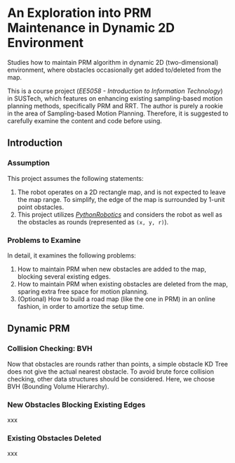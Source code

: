 # An Exploration into PRM Maintenance in Dynamic 2D Environment
Studies how to maintain PRM algorithm in dynamic 2D (two-dimensional) environment, where obstacles 
occasionally get added to/deleted from the map.

This is a course project (_EE5058 - Introduction to Information Technology_) in SUSTech, which features on enhancing 
existing sampling-based motion planning methods, specifically PRM and RRT. The author is purely a rookie in the area
of Sampling-based Motion Planning. Therefore, it is suggested to carefully examine the content and code before using.

## Introduction

### Assumption

This project assumes the following statements:
1. The robot operates on a 2D rectangle map, and is not expected to leave the map range. To simplify, the edge of the
map is surrounded by 1-unit point obstacles.
2. This project utilizes _[PythonRobotics](https://github.com/AtsushiSakai/PythonRobotics)_ and considers the robot 
as well as the obstacles as rounds (represented as `(x, y, r)`).

### Problems to Examine

In detail, it examines the following problems:
1. How to maintain PRM when new obstacles are added to the map, blocking several existing edges.
2. How to maintain PRM when existing obstacles are deleted from the map, sparing extra free space for motion planning.
3. (Optional) How to build a road map (like the one in PRM) in an online fashion, in order to amortize the setup time.

## Dynamic PRM

### Collision Checking: BVH

Now that obstacles are rounds rather than points, a simple obstacle KD Tree does not give the actual nearest obstacle.
To avoid brute force collision checking, other data structures should be considered. Here, we choose BVH (Bounding
Volume Hierarchy).

### New Obstacles Blocking Existing Edges

xxx

### Existing Obstacles Deleted

xxx
